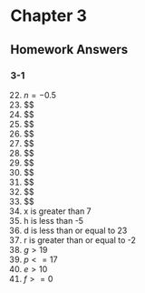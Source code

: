 # Chapter 3

## Homework Answers

### 3-1

22. $n = -0.5$
23. $$
24. $$
25. $$
26. $$
27. $$
28. $$
29. $$
30. $$
31. $$
32. $$
33. $$
34. x is greater than 7
35. h is less than -5
36. d is less than or equal to 23
37. r is greater than or equal to -2
38. $g > 19$
39. $p <= 17$
40. $e > 10$
41. $f >= 0$
